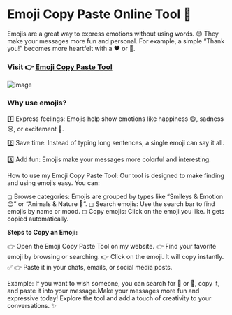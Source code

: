 # Emoji Copy Paste Online Tool 🌟

Emojis are a great way to express emotions without using words. 😊 They make your messages more fun and personal. For example, a simple “Thank you!” becomes more heartfelt with a ❤️ or 🙏.

### Visit 👉 [Emoji Copy Paste Tool](https://www.toolsier.com/free-emoji-copy-paste-tool/)

![image](https://github.com/user-attachments/assets/c7173e10-87fd-4fa4-9953-c3de8ecdc7a5)

### **Why use emojis?**

1️⃣ Express feelings: Emojis help show emotions like happiness 😄, sadness 😢, or excitement 🎉. 

2️⃣ Save time: Instead of typing long sentences, a single emoji can say it all.

3️⃣ Add fun: Emojis make your messages more colorful and interesting.

How to use my Emoji Copy Paste Tool: Our tool is designed to make finding and using emojis easy. You can:

◻ Browse categories: Emojis are grouped by types like “Smileys & Emotion 😊” or “Animals & Nature 🐶”.
◻ Search emojis: Use the search bar to find emojis by name or mood.
◻ Copy emojis: Click on the emoji you like. It gets copied automatically.

**Steps to Copy an Emoji:**

👉 Open the Emoji Copy Paste Tool on my website.
👉 Find your favorite emoji by browsing or searching.
👉 Click on the emoji. It will copy instantly. ✅
👉 Paste it in your chats, emails, or social media posts.

Example: If you want to wish someone, you can search for 🎂 or 🎉, copy it, and paste it into your message.Make your messages more fun and expressive today! Explore the tool and add a touch of creativity to your conversations. ✨
